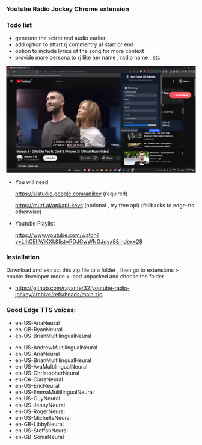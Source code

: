 ### Youtube Radio Jockey Chrome extension

### Todo list
* generate the scirpt and audio earlier
* add option to sttart rj commentry at start or end
* option to include lyrics of the song for more context
* provide more persona to rj like her name , radio name , etc



![Youtube RJ extension running on youtube](demo.png)

- You will need

  https://aistudio.google.com/apikey (required)

  https://murf.ai/api/api-keys (optional , try free api) (fallbacks to edge-tts otherwise)

- Youtube Playlist

  https://www.youtube.com/watch?v=LjhCEhWiKXk&list=RDJGwWNGJdvx8&index=28

### Installation

Download and extract this zip file to a folder , then go to extensions > enable developer mode > load unpacked and choose the folder

- https://github.com/rayanfer32/youtube-radio-jockey/archive/refs/heads/main.zip

### Good Edge TTS voices:

- en-US-AriaNeural
- en-GB-RyanNeural
- en-US-BrianMultilingualNeural

* en-US-AndrewMultilingualNeural
* en-US-AriaNeural
* en-US-BrianMultilingualNeural
* en-US-AvaMultilingualNeural
* en-US-ChristopherNeural
* en-CA-ClaraNeural
* en-US-EricNeural
* en-US-EmmaMultilingualNeural
* en-US-GuyNeural
* en-US-JennyNeural
* en-US-RogerNeural
* en-US-MichelleNeural
* en-GB-LibbyNeural
* en-US-SteffanNeural
* en-GB-SoniaNeural
